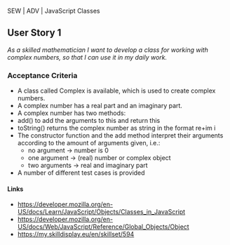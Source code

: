 SEW | ADV | JavaScript Classes

## User Story 1
*As a skilled mathematician I want to develop a class for working with complex numbers, so that I can use it in my daily work.*

### Acceptance Criteria
- A class called Complex is available, which is used to create complex numbers.
- A complex number has a real part and an imaginary part.
- A complex number has two methods:
 - add() to add the arguments to this and return this
 - toString() returns the complex number as string in the format re+im i
- The constructor function and the add method interpret their arguments according to the amount of arguments given, i.e.:
  - no argument -> number is 0
  - one argument -> (real) number or complex object
  - two arguments -> real and imaginary part
- A number of different test cases is provided

#### Links
- https://developer.mozilla.org/en-US/docs/Learn/JavaScript/Objects/Classes_in_JavaScript
- https://developer.mozilla.org/en-US/docs/Web/JavaScript/Reference/Global_Objects/Object
- https://my.skilldisplay.eu/en/skillset/594
